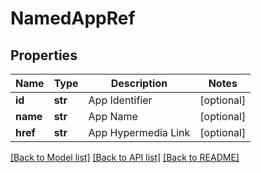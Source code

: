 # NamedAppRef

## Properties
Name | Type | Description | Notes
------------ | ------------- | ------------- | -------------
**id** | **str** | App Identifier | [optional] 
**name** | **str** | App Name | [optional] 
**href** | **str** | App Hypermedia Link | [optional] 

[[Back to Model list]](../README.md#documentation-for-models) [[Back to API list]](../README.md#documentation-for-api-endpoints) [[Back to README]](../README.md)

